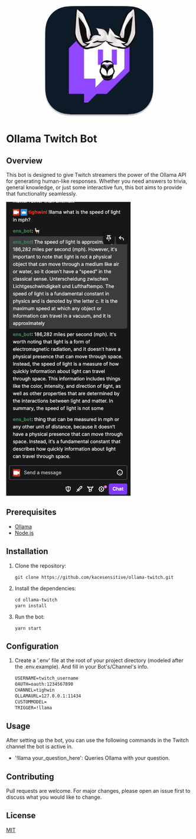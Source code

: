 <div align="center">
  <img src="ollama-twitch.png" width="300" height="300">
</div>


# Ollama Twitch Bot

## Overview

This bot is designed to give Twitch streamers the power of the Ollama API for generating human-like responses. Whether you need answers to trivia, general knowledge, or just some interactive fun, this bot aims to provide that functionality seamlessly.

![example](example.png)

## Prerequisites
- [Ollama](https://github.com/jmorganca/ollama)
- [Node.js](https://nodejs.org/)

## Installation

1. Clone the repository:
    ```
    git clone https://github.com/kacesensitive/ollama-twitch.git
    ```

2. Install the dependencies:
    ```
    cd ollama-twitch
    yarn install
    ```

3. Run the bot:
    ```
    yarn start
    ```

## Configuration

1. Create a '.env' file at the root of your project directory (modeled after the .env.example). And fill in your Bot's/Channel's info.
    ```
    USERNAME=twitch_username
    OAUTH=oauth:1234567890
    CHANNEL=tighwin
    OLLAMAURL=127.0.0.1:11434
    CUSTOMMODEL=
    TRIGGER=!llama
    ```

## Usage

After setting up the bot, you can use the following commands in the Twitch channel the bot is active in.
- '!llama your_question_here': Queries Ollama with your question.

## Contributing

Pull requests are welcome. For major changes, please open an issue first to discuss what you would like to change.

## License

[MIT](https://choosealicense.com/licenses/mit/)

